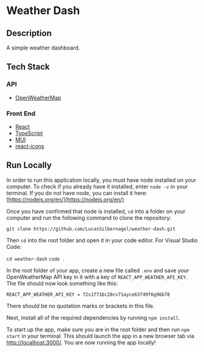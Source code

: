 # Weather Dash

## Description

A simple weather dashboard.

## Tech Stack

### API

- [OpenWeatherMap](https://openweathermap.org/api/)

### Front End

- [React](https://reactjs.org/)
- [TypeScript](https://www.typescriptlang.org/)
- [MUI](https://mui.com/)
- [react-icons](https://www.npmjs.com/package/react-icons)

## Run Locally

In order to run this application locally, you must have node installed on your computer. To check if you already have it installed, enter `node -v` in your terminal. If you do not have node, you can install it here: [https://nodejs.org/en/](https://nodejs.org/en/)

Once you have confirmed that node is installed, `cd` into a folder on your computer and run the following command to clone the repository:

`git clone https://github.com/LucasSilbernagel/weather-dash.git`

Then `cd` into the root folder and open it in your code editor. For Visual Studio Code:

`cd weather-dash`
`code .`

In the root folder of your app, create a new file called `.env` and save your OpenWeatherMap API key in it with a key of `REACT_APP_WEATHER_API_KEY`. The file should now look something like this:

`REACT_APP_WEATHER_API_KEY = 72s1f71bc28cv71ayce63749f6g96b78`

There should be no quotation marks or brackets in this file.

Next, install all of the required dependencies by running `npm install`.

To start up the app, make sure you are in the root folder and then run `npm start` in your terminal. This should launch the app in a new browser tab via [http://localhost:3000/](http://localhost:3000/). You are now running the app locally!
